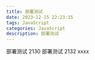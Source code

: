 ```yaml
---
title: 部署测试
date: 2023-12-15 22:23:15
tags: JavaScript
categories: JavaScript
description: 部署测试
---
```


部署测试  2130
部署测试  2132
xxxx